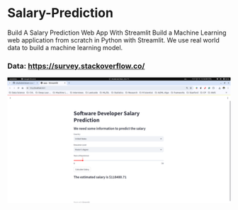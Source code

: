 # Salary-Prediction

Build A Salary Prediction Web App With Streamlit
Build a Machine Learning web application from scratch in Python with Streamlit. We use real world data to build a machine learning model.

### Data: https://survey.stackoverflow.co/

[![Alt text](https://github.com/shahidulislam-cse/Salary-Prediction/blob/main/Predict.png)]()  


